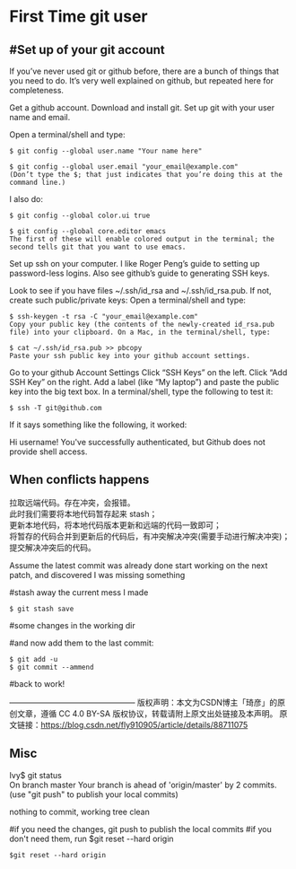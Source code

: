 # First Time git user
## #Set up of your git account
If you’ve never used git or github before, there are a bunch of things that you need to do. It’s very well explained on github, but repeated here for completeness.

Get a github account.
Download and install git.
Set up git with your user name and email.

Open a terminal/shell and type:
```
$ git config --global user.name "Your name here"

$ git config --global user.email "your_email@example.com"
(Don’t type the $; that just indicates that you’re doing this at the command line.)
```
I also do:
```
$ git config --global color.ui true

$ git config --global core.editor emacs
The first of these will enable colored output in the terminal; the second tells git that you want to use emacs.
```
Set up ssh on your computer. I like Roger Peng’s guide to setting up password-less logins. Also see github’s guide to generating SSH keys.

Look to see if you have files ~/.ssh/id_rsa and ~/.ssh/id_rsa.pub.
If not, create such public/private keys: Open a terminal/shell and type:
```
$ ssh-keygen -t rsa -C "your_email@example.com"
Copy your public key (the contents of the newly-created id_rsa.pub file) into your clipboard. On a Mac, in the terminal/shell, type:

$ cat ~/.ssh/id_rsa.pub >> pbcopy
Paste your ssh public key into your github account settings.
```
Go to your github Account Settings
Click “SSH Keys” on the left.
Click “Add SSH Key” on the right.
Add a label (like “My laptop”) and paste the public key into the big text box.
In a terminal/shell, type the following to test it:
```
$ ssh -T git@github.com
```
If it says something like the following, it worked:

Hi username! You've successfully authenticated, but Github does
not provide shell access.

## When conflicts happens

拉取远端代码。存在冲突，会报错。  
此时我们需要将本地代码暂存起来 stash；  
更新本地代码，将本地代码版本更新和远端的代码一致即可；  
将暂存的代码合并到更新后的代码后，有冲突解决冲突(需要手动进行解决冲突)；  
提交解决冲突后的代码。

Assume the latest commit was already done
start working on the next patch, and discovered I was missing something
 
#stash away the current mess I made
```
$ git stash save
```
#some changes in the working dir
 
#and now add them to the last commit:
```
$ git add -u
$ git commit --ammend
 ```
#back to work!

————————————————
版权声明：本文为CSDN博主「琦彦」的原创文章，遵循 CC 4.0 BY-SA 版权协议，转载请附上原文出处链接及本声明。
原文链接：https://blog.csdn.net/fly910905/article/details/88711075

## Misc
Ivy$ git status  
On branch master
Your branch is ahead of 'origin/master' by 2 commits.
  (use "git push" to publish your local commits)

nothing to commit, working tree clean

#if you need the changes, git push to publish the local commits
#if you don't need them, run $git reset --hard origin
```
$git reset --hard origin
```
